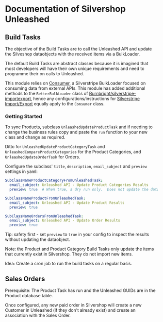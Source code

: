 # Documentation of Silvershop Unleashed

## Build Tasks
The objective of the Build Tasks are to call the Unleashed API and update the Silveshop dataobjects with the received items via a BulkLoader.

The default Build Tasks are abstract classes because it is imagined that most developers will have their own unique requirements and need to programme their on calls to Unleashed.

This module relies on [Consumer](https://github.com/antonythorpe/consumer), a Silverstripe BulkLoader focused on consuming data from external APIs.  This module has added additional methods to the `BetterBulkLoader` class of [Burnbright/silverstripe-importexport](https://github.com/burnbright/silverstripe-importexport), hence any configurations/instructions for [Silverstripe Import/Export](https://github.com/burnbright/silverstripe-importexport) equally apply to the `Consumer` class.

### Getting Started
To sync Products, subclass `UnleashedUpdateProductTask` and if needing to change the business rules copy and paste the `run` function to your new class and change as required.

Ditto for `UnleashedUpdateProductCategoryTask` and `UnleashedCompareProductCategories` for the Product Categories, and `UnleashedUpdateOrderTask` for Orders.

Configure the subclass' `title`, `description`, `email_subject` and `preview` settings in yaml:
```yaml
SubClassNameProductCategoryFromUnleashedTask:
  email_subject: Unleashed API - Update Product Categories Results
  preview: true  # When true, a dry run only.  Does not update the dataobect, however, creates a hypothetical change report.  

SubClassNameProductFromUnleashedTask:
  email_subject: Unleashed API - Update Product Results
  preview: true

SubClassNameOrdersFromUnleashedTask:
  email_subject: Unleashed API - Update Order Results
  preview: true
```
Tip: safety first - set `preview` to `true` in your config to inspect the results without updating the dataobject.

Note: the Product and Product Category Build Tasks only update the items that currently exist in Silvershop.  They do not import new items.

Idea: Create a cron job to run the build tasks on a regular basis.


## Sales Orders
Prerequisite: The Product Task has run and the Unleashed GUIDs are in the Product database table. 

Once configured, any new paid order in Silvershop will create a new Customer in Unleashed (if they don't already exist) and create an association with the Sales Order.




